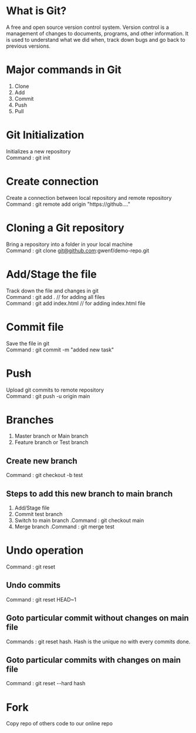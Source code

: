 # What is Git?

A free and open source version control system. Version control is a management of changes to documents, programs, and other information. It is used to understand what we did when, track down bugs and go back to previous versions.

# Major commands in Git

1) Clone
2) Add
3) Commit
4) Push
5) Pull

# Git Initialization

Initializes a new repository
<br/>
Command : git init

# Create connection

Create a connection between local repository and remote repository
<br/>
Command : git remote add origin "https://github...."

# Cloning a Git repository

Bring a repository into a folder in your local machine
<br/>
Command : git clone git@github.com:gwenf/demo-repo.git

# Add/Stage the file

Track down the file and changes in git
<br/>
Command : git add .  // for adding all files
<br/>
Command : git add index.html  // for adding index.html file

# Commit file

Save the file in git
<br/>
Command : git commit -m "added new task"

# Push

Upload git commits to remote repository
<br/>
Command : git push -u origin main

# Branches

1) Master branch or Main branch
2) Feature branch or Test branch

## Create new branch

Command : git checkout -b test

## Steps to add this new branch to main branch

1) Add/Stage file
2) Commit test branch
3) Switch to main branch .Command : git checkout main
4) Merge branch .Command : git merge test

# Undo operation

Command : git reset

## Undo commits

Command : git reset HEAD~1

## Goto particular commit without changes on main file

Commands : git reset hash. Hash is the unique no with every commits done.

## Goto particular commits with changes on main file

Command : git reset --hard hash

# Fork

Copy repo of others code to our online repo
